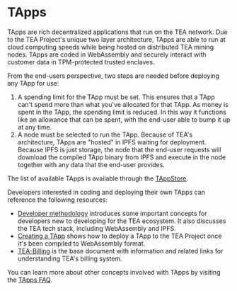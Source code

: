 # TApps

TApps are rich decentralized applications that run on the TEA network. Due to the TEA Project's unique two layer architecture, TApps are able to run at cloud computing speeds while being hosted on distributed TEA mining nodes. TApps are coded in WebAssembly and securely interact with customer data in TPM-protected trusted enclaves. 

From the end-users perspective, two steps are needed before deploying any TApp for use:

1. A spending limit for the TApp must be set. This ensures that a TApp can't spend more than what you've allocated for that TApp. As money is spent in the TApp, the spending limit is reduced. In this way it functions like an allowance that can be spent, with the end-user able to bump it up at any time.
1. A node must be selected to run the TApp. Because of TEA's architecture, TApps are "hosted" in IPFS waiting for deployment. Because IPFS is just storage, the node that the end-user requests will download the compiled TApp binary from IPFS and execute in the node together with any data that the end-user provides.

The list of available TApps is available through the [TAppStore](../_2_user_manual/_1_TAppStore_1_tapps.md).

Developers interested in coding and deploying their own TApps can reference the following resources:

* [Developer methodology](Developers.md) introduces some important concepts for developers new to developing for the TEA ecosystem. It also discusses the TEA tech stack, including WebAssembly and IPFS.
* [Creating a TApp](TApps-Creating-a-TApp.md) shows how to deploy a TApp to the TEA Project once it's been compiled to WebAssembly format.
* [TEA-Billing](TEA-Billing.md) is the base document with information and related links for understanding TEA's billing system.

You can learn more about other concepts involved with TApps by visiting the [TApps FAQ](FAQ-TApps.md). 
